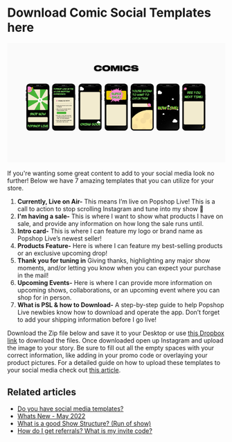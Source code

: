 # Download Comic Social Templates here

![](<../../../.gitbook/assets/mceclip0 (6) (1).png>)

If you're wanting some great content to add to your social media look no further! Below we have 7 amazing templates that you can utilize for your store.&#x20;

1. **Currently, Live on Air-** This means I’m live on Popshop Live! This is a call to action to stop scrolling Instagram and tune into my show 🤩
2. **I'm having a sale-** This is where I want to show what products I have on sale, and provide any information on how long the sale runs until.
3. **Intro card-** This is where I can feature my logo or brand name as Popshop Live’s newest seller!
4. **Products Feature-** Here is where I can feature my best-selling products or an exclusive upcoming drop!
5. **Thank you for tuning in** Giving thanks, highlighting any major show moments, and/or letting you know when you can expect your purchase in the mail!
6. **Upcoming Events-** Here is where I can provide more information on upcoming shows, collaborations, or an upcoming event where you can shop for in person.
7. **What is PSL & how to Download-** A step-by-step guide to help Popshop Live newbies know how to download and operate the app. Don’t forget to add your shipping information before I go live!

Download the Zip file below and save it to your Desktop or use [this Dropbox link](https://www.dropbox.com/sh/hoo1fdbhc4delgz/AADdaePxarXKp2YAbCxR72kia?dl=0) to download the files.  Once downloaded open up Instagram and upload the image to your story. Be sure to fill out all the empty spaces with your correct information, like adding in your promo code or overlaying your product pictures. For a detailed guide on how to upload these templates to your social media check out [this article](https://help.popshop.live/hc/en-us/articles/4413947646233).

## Related articles

* [Do you have social media templates?](https://jamble.gitbook.io/popshop-live/marketing/social-media-marketing/do-you-have-social-media-templates)
* [Whats New - May 2022](https://jamble.gitbook.io/popshop-live/whats-new-this-month/whats-new-announcements/whats-new-may-2022)
* [What is a good Show Structure? (Run of show)](https://jamble.gitbook.io/popshop-live/hosting-and-after-your-show/what-is-a-good-show-structure-run-of-show)
* [How do I get referrals? What is my invite code?](https://jamble.gitbook.io/popshop-live/marketing/marketing-basics/how-do-i-get-referrals-what-is-my-invite-code)
